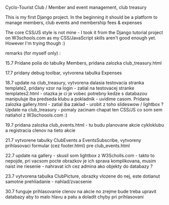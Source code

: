 Cyclo-Tourist Club / Member and event management, club treasury

This is my first Django project. In the beginning it should be a platform to manage members, club events and membership fees & expenses

The core CSS/JS style is not mine - I took it from the Django tutorial project on W3schools.com as my CSS/JavaScript skills aren't good enough yet. However I'm trying though :)

remarks (for myself only) :

15.7 Pridane polia do tabulky Members, pridana zalozka club_treasury.html

17.7 pridany debug toolbar, vytvorena tabulka Expenses 

18.7 update na club_treasury, vytvorena dalasia testovacia stranka template2,  pridany vzor na login - zatial na testovacej stranke templates2.html - otazka je ci je vobec potrebny kedze s databazou manipuluje iba predseda klubu a pokladnik - uvidime casom.
Pridana zalozka gallery.html - zatial iba zaklad - urobit z toho slideswow / lightbox ?
Update na club_treasury  - pomaly zacinam chapat ten CSS/JS co som sem natiahol z W3schoools.com :)

19.7 pridana zalozka club_events.html  - tu budu planovane akcie cykloklubu a registracia clenov na tieto akcie 

21.7 vytvorene tabulky ClubEvents a EventsSubscribe, vytvoreny prihlasovaci formular (cez footer.html) pre club_events.html

22.7 update na gallery - skusil som lightbox z W3Scholls.com  - takto to nepojde, pri vacsom pocte obrazkov je ich sprava komplikovana, musim naist ine riesenie - nahravat ich cez admina ako objekty do databazy ?

23.7 vytvorena tabulka ClubPicture, obrazky vlozene do nej, este dotianut samotne prehliadanie -  nahlad/zvacsenie

30.7 funguje prihlasovanie clenov na akcie no zrejme bude treba upravit databazy aby to malo hlavu a patu a doladit chyby pri prihlasovani









































